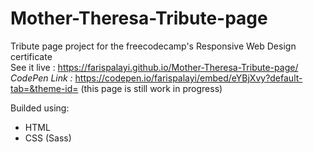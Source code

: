 # Mother-Theresa-Tribute-page

Tribute page project for the freecodecamp's Responsive Web Design certificate <br>
See it live : https://farispalayi.github.io/Mother-Theresa-Tribute-page/
*CodePen Link :* https://codepen.io/farispalayi/embed/eYBjXvy?default-tab=&theme-id=
(this page is still work in progress)

  Builded using:
  - HTML
  - CSS (Sass)
